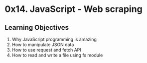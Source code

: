 # 0x14. JavaScript - Web scraping
## Learning Objectives
1. Why JavaScript programming is amazing
2. How to manipulate JSON data
3. How to use request and fetch API
4. How to read and write a file using fs module
